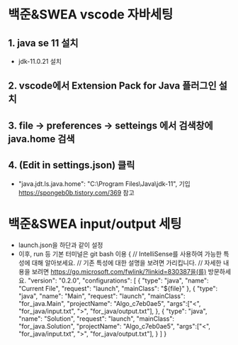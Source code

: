 # 백준&SWEA vscode 자바세팅
## 1. java se 11 설치
- jdk-11.0.21 설치
## 2. vscode에서 Extension Pack for Java 플러그인 설치
## 3. file -> preferences -> setteings 에서 검색창에 java.home 검색
## 4. (Edit in settings.json) 클릭
- "java.jdt.ls.java.home": "C:\\Program Files\\Java\\jdk-11",    기입
https://spongeb0b.tistory.com/369 참고

# 백준&SWEA input/output 세팅
- launch.json을 하단과 같이 설정
- 이후, run 등 기본 터미널은 git bash 이용
{
    // IntelliSense를 사용하여 가능한 특성에 대해 알아보세요.
    // 기존 특성에 대한 설명을 보려면 가리킵니다.
    // 자세한 내용을 보려면 https://go.microsoft.com/fwlink/?linkid=830387을(를) 방문하세요.
    "version": "0.2.0",
    "configurations": [
        {
            "type": "java",
            "name": "Current File",
            "request": "launch",
            "mainClass": "${file}"
        },
        {
            "type": "java",
            "name": "Main",
            "request": "launch",
            "mainClass": "for_java.Main",
            "projectName": "Algo_c7eb0ae5",
            "args":["<", "for_java/input.txt", ">", "for_java/output.txt"],
        },
        {
            "type": "java",
            "name": "Solution",
            "request": "launch",
            "mainClass": "for_java.Solution",
            "projectName": "Algo_c7eb0ae5",
            "args":["<", "for_java/input.txt", ">", "for_java/output.txt"],
        }
    ]
}